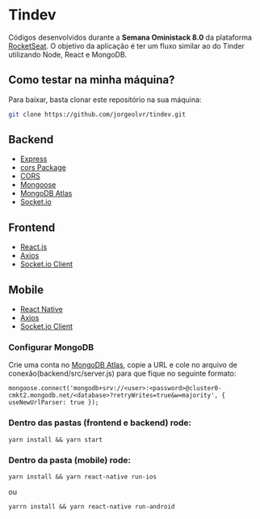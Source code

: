 # Tindev

Códigos desenvolvidos durante a **Semana Oministack 8.0** da plataforma [RocketSeat](https://rocketseat.com.br/). O objetivo da aplicação é ter um fluxo similar ao do Tinder utilizando Node, React e MongoDB.

## Como testar na minha máquina?

Para baixar, basta clonar este repositório na sua máquina:

```sh
git clone https://github.com/jorgeolvr/tindev.git
```

## Backend

- [Express](https://www.npmjs.com/package/express)
- [cors Package](https://www.npmjs.com/package/cors)
- [CORS](https://en.wikipedia.org/wiki/Cross-origin_resource_sharing)
- [Mongoose](https://mongoosejs.com/)
- [MongoDB Atlas](https://www.mongodb.com/cloud/atlas)
- [Socket.io](https://socket.io/)

## Frontend

- [React.js](https://pt-br.reactjs.org/)
- [Axios](https://www.npmjs.com/package/axios)
- [Socket.io Client](https://socket.io/docs/client-api/)

## Mobile
- [React Native](https://facebook.github.io/react-native/)
- [Axios](https://www.npmjs.com/package/axios)
- [Socket.io Client](https://socket.io/docs/client-api/)


### Configurar MongoDB<br>
Crie uma conta no <a href="https://www.mongodb.com/cloud/atlas">MongoDB Atlas</a>, copie a URL e cole no arquivo de conexão(backend/src/server.js) para que fique no seguinte formato:<br>
```
mongoose.connect('mongodb+srv://<user>:<password>@cluster0-cmkt2.mongodb.net/<database>?retryWrites=true&w=majority', { useNewUrlParser: true });
```

### Dentro das pastas (frontend e backend) rode:
```
yarn install && yarn start
```

### Dentro da pasta (mobile) rode:
```
yarn install && yarn react-native run-ios
```
ou
```
yarrn install && yarn react-native run-android 
```
